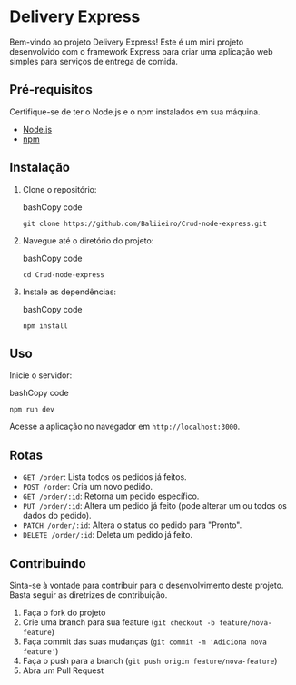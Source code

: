Delivery Express
================

Bem-vindo ao projeto Delivery Express! Este é um mini projeto desenvolvido com o framework Express para criar uma aplicação web simples para serviços de entrega de comida.

Pré-requisitos
--------------

Certifique-se de ter o Node.js e o npm instalados em sua máquina.

*   [Node.js](https://nodejs.org/)
*   [npm](https://www.npmjs.com/)

Instalação
----------

1.  Clone o repositório:
    
    bashCopy code
    
    `git clone https://github.com/Baliieiro/Crud-node-express.git`
    
2.  Navegue até o diretório do projeto:
    
    bashCopy code
    
    `cd Crud-node-express`
    
3.  Instale as dependências:
    
    bashCopy code
    
    `npm install`
    
Uso
---

Inicie o servidor:

bashCopy code

`npm run dev`

Acesse a aplicação no navegador em `http://localhost:3000`.

Rotas
-----

*   `GET /order`: Lista todos os pedidos já feitos.
*   `POST /order`: Cria um novo pedido.
*   `GET /order/:id`: Retorna um pedido específico.
*   `PUT /order/:id`: Altera um pedido já feito (pode alterar um ou todos os dados do pedido).
*   `PATCH /order/:id`: Altera o status do pedido para "Pronto".
*   `DELETE /order/:id`: Deleta um pedido já feito.

Contribuindo
------------

Sinta-se à vontade para contribuir para o desenvolvimento deste projeto. Basta seguir as diretrizes de contribuição.

1.  Faça o fork do projeto
2.  Crie uma branch para sua feature (`git checkout -b feature/nova-feature`)
3.  Faça commit das suas mudanças (`git commit -m 'Adiciona nova feature'`)
4.  Faça o push para a branch (`git push origin feature/nova-feature`)
5.  Abra um Pull Request
